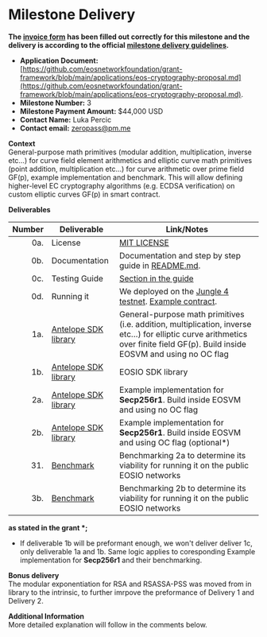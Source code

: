 # Milestone Delivery

**The [invoice form](https://forms.gle/wLuAzXKa9qYrZQob9) has been filled out correctly for this milestone and the delivery is according to the official [milestone delivery guidelines](https://github.com/eosnetworkfoundation/grant-framework/blob/master/docs/milestone-deliverables-guidelines.md).**  

* **Application Document:**   
[https://github.com/eosnetworkfoundation/grant-framework/blob/main/applications/eos-cryptography-proposal.md](https://github.com/eosnetworkfoundation/grant-framework/blob/main/applications/eos-cryptography-proposal.md).
* **Milestone Number:** 3
* **Milestone Payment Amount:** $44,000 USD
* **Contact Name:** Luka Percic
* **Contact email:** zeropass@pm.me

**Context**  
General-purpose math primitives (modular addition, multiplication, inverse etc…) for curve field element arithmetics and elliptic curve math primitives (point addition, multiplication etc...) for curve arithmetic over prime field GF(p), example implementation and benchmark.
This will allow defining higher-level EC cryptography algorithms (e.g. ECDSA verification) on custom elliptic curves GF(p) in smart contract.

**Deliverables**

| Number | Deliverable | Link/Notes |
| -----: | ----------- | ------------- |
| 0a. | License | [MIT LICENSE](https://github.com/ZeroPass/antelope.ck/tree/688e6c97a2dd8d70784fec8f0f3cd3bef08b40ca/LICENSE) | 
| 0b. | Documentation | Documentation and step by step guide in [README.md](https://github.com/ZeroPass/antelope.ck/tree/688e6c97a2dd8d70784fec8f0f3cd3bef08b40ca/README.md).| 
| 0c. | Testing Guide | [Section in the guide](https://github.com/ZeroPass/antelope.ck/tree/688e6c97a2dd8d70784fec8f0f3cd3bef08b40ca/README.md#algorithm-testing) |
| 0d. | Running it | We deployed on the [Jungle 4 testnet](https://jungle4.eosq.eosnation.io/tx/7ed2829fdb40463d03f0639ba7b18d8fa39b2d2e2b50a3d1a004f024901f13fc). [Example contract](https://jungle4.eosq.eosnation.io/account/helloeosiock). |
| 1a. | [Antelope SDK library](https://github.com/ZeroPass/antelope.ck/tree/688e6c97a2dd8d70784fec8f0f3cd3bef08b40ca) | General-purpose math primitives (i.e. addition, multiplication, inverse etc…) for elliptic curve arithmetics over finite field GF(p). Build inside EOSVM and using no OC flag |
| 1b. | [Antelope SDK library](https://github.com/ZeroPass/antelope.ck/tree/688e6c97a2dd8d70784fec8f0f3cd3bef08b40ca) | EOSIO SDK library | General-purpose math primitives (i.e. addition, multiplication, inverse etc…)  for elliptic curve arithmetics over an finite field GF(p). Build inside EOSVM and using OC flag (optional*)|
| 2a. | [Antelope SDK library](https://github.com/ZeroPass/antelope.ck/tree/688e6c97a2dd8d70784fec8f0f3cd3bef08b40ca) |  Example implementation for **Secp256r1**. Build inside EOSVM and using no OC flag|
| 2b. | [Antelope SDK library](https://github.com/ZeroPass/antelope.ck/tree/688e6c97a2dd8d70784fec8f0f3cd3bef08b40ca) |  Example implementation for **Secp256r1**. Build inside EOSVM and using OC flag (optional*)|
| 31. | [Benchmark](https://jungle4.eosq.eosnation.io/tx/7ed2829fdb40463d03f0639ba7b18d8fa39b2d2e2b50a3d1a004f024901f13fc) | Benchmarking 2a to determine its viability for running it on the public EOSIO networks  |
| 3b. | [Benchmark](https://github.com/ZeroPass/antelope.ck/tree/688e6c97a2dd8d70784fec8f0f3cd3bef08b40ca) | Benchmarking 2b to determine its viability for running it on the public EOSIO networks  |

**as stated in the grant \*;** 
- If deliverable 1b will be preformant enough, we won't deliver deliver 1c, only deliverable 1a and 1b. Same logic applies to coresponding Example implementation for **Secp256r1** and their benchmarking.

**Bonus delivery**  
The modular exponentiation for RSA and RSASSA-PSS was moved from in library to the intrinsic, to further imrpove the preformance of Delivery 1 and Delivery 2.

**Additional Information**  
More detailed explanation will follow in the comments below.
